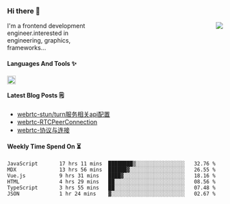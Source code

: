 <!--
**zhaohuanyuu/zhaohuanyuu** is a ✨ _special_ ✨ repository because its `README.md` (this file) appears on your GitHub profile.
-->

### Hi there 👋

<picture>
  <source media="(prefers-color-scheme: dark)" srcset="https://github-readme-stats.vercel.app/api?username=zhaohuanyuu&count_private=true&show_icons=true&theme=city_lights&hide_title=true">
  <img align="right" src="https://github-readme-stats.vercel.app/api?username=zhaohuanyuu&count_private=true&show_icons=true&hide_title=true">
</picture>

<p align="left" style="width:40%">I'm a frontend development engineer.interested in engineering, graphics, frameworks...</p>

#### Languages And Tools ✨

<img align="left" height="20" src="https://skillicons.dev/icons?i=js,ts,nodejs,react,vue,gatsby,materialui,graphql,nestjs,electron,flutter" />

</br>

#### Latest Blog Posts 🗒
<!-- BLOG-POST-LIST:START -->
- [webrtc-stun/turn服务相关api配置](https://zhy.gatsbyjs.io/blog/webrtcServer)
- [webrtc-RTCPeerConnection](https://zhy.gatsbyjs.io/blog/webrtc-rtcp)
- [webrtc-协议与连接](https://zhy.gatsbyjs.io/blog/webrtc-protocal)
<!-- BLOG-POST-LIST:END -->

#### Weekly Time Spend On ⏳
<!--START_SECTION:waka-->

```text
JavaScript       17 hrs 11 mins  ████████▒░░░░░░░░░░░░░░░░   32.76 %
MDX              13 hrs 56 mins  ██████▓░░░░░░░░░░░░░░░░░░   26.55 %
Vue.js           9 hrs 31 mins   ████▓░░░░░░░░░░░░░░░░░░░░   18.16 %
HTML             4 hrs 29 mins   ██░░░░░░░░░░░░░░░░░░░░░░░   08.56 %
TypeScript       3 hrs 55 mins   ██░░░░░░░░░░░░░░░░░░░░░░░   07.48 %
JSON             1 hr 24 mins    ▓░░░░░░░░░░░░░░░░░░░░░░░░   02.67 %
```

<!--END_SECTION:waka-->
